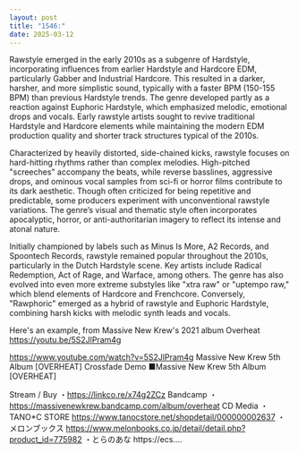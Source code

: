 ```yaml
---
layout: post
title: "1546:"
date: 2025-03-12
---
```


Rawstyle emerged in the early 2010s as a subgenre of Hardstyle, incorporating influences from earlier Hardstyle and Hardcore EDM, particularly Gabber and Industrial Hardcore. This resulted in a darker, harsher, and more simplistic sound, typically with a faster BPM (150-155 BPM) than previous Hardstyle trends. The genre developed partly as a reaction against Euphoric Hardstyle, which emphasized melodic, emotional drops and vocals. Early rawstyle artists sought to revive traditional Hardstyle and Hardcore elements while maintaining the modern EDM production quality and shorter track structures typical of the 2010s.

Characterized by heavily distorted, side-chained kicks, rawstyle focuses on hard-hitting rhythms rather than complex melodies. High-pitched "screeches" accompany the beats, while reverse basslines, aggressive drops, and ominous vocal samples from sci-fi or horror films contribute to its dark aesthetic. Though often criticized for being repetitive and predictable, some producers experiment with unconventional rawstyle variations. The genre’s visual and thematic style often incorporates apocalyptic, horror, or anti-authoritarian imagery to reflect its intense and atonal nature.

Initially championed by labels such as Minus Is More, A2 Records, and Spoontech Records, rawstyle remained popular throughout the 2010s, particularly in the Dutch Hardstyle scene. Key artists include Radical Redemption, Act of Rage, and Warface, among others. The genre has also evolved into even more extreme substyles like "xtra raw" or "uptempo raw," which blend elements of Hardcore and Frenchcore. Conversely, "Rawphoric" emerged as a hybrid of rawstyle and Euphoric Hardstyle, combining harsh kicks with melodic synth leads and vocals.

Here's an example, from Massive New Krew's 2021 album Overheat
https://youtu.be/5S2JlPram4g

https://www.youtube.com/watch?v=5S2JlPram4g
Massive New Krew 5th Album [OVERHEAT] Crossfade Demo
■Massive New Krew 5th Album [OVERHEAT]

Stream / Buy 
・https://linkco.re/x74g2ZCz
Bandcamp
・https://massivenewkrew.bandcamp.com/album/overheat
CD Media 
・TANO*C STORE
https://www.tanocstore.net/shopdetail/000000002637
・メロンブックス
https://www.melonbooks.co.jp/detail/detail.php?product_id=775982
・とらのあな
https://ecs....
